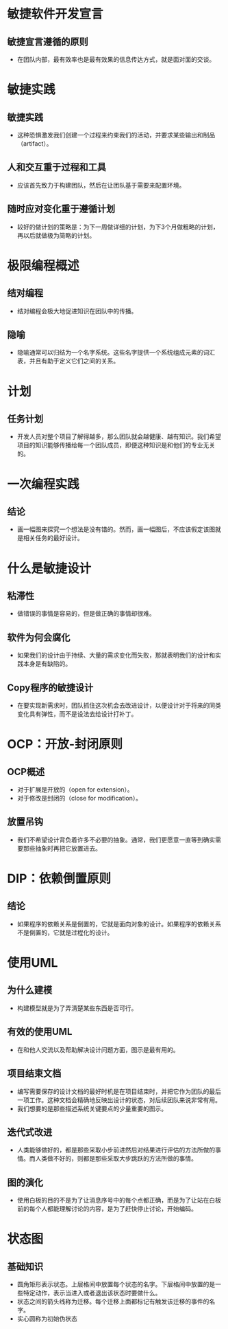 # 敏捷软件开发宣言

## 敏捷宣言遵循的原则
* 在团队内部，最有效率也是最有效果的信息传达方式，就是面对面的交谈。

# 敏捷实践

## 敏捷实践
* 这种恐惧激发我们创建一个过程来约束我们的活动，并要求某些输出和制品（artifact）。

## 人和交互重于过程和工具
* 应该首先致力于构建团队，然后在让团队基于需要来配置环境。

## 随时应对变化重于遵循计划
* 较好的做计划的策略是：为下一周做详细的计划，为下3个月做粗略的计划，再以后就做极为简略的计划。

# 极限编程概述

## 结对编程
* 结对编程会极大地促进知识在团队中的传播。

## 隐喻
* 隐喻通常可以归结为一个名字系统。这些名字提供一个系统组成元素的词汇表，并且有助于定义它们之间的关系。

# 计划

## 任务计划
* 开发人员对整个项目了解得越多，那么团队就会越健康、越有知识。我们希望项目的知识能够传播给每一个团队成员，即便这种知识是和他们的专业无关的。

# 一次编程实践

## 结论
* 画一幅图来探究一个想法是没有错的。然而，画一幅图后，不应该假定该图就是相关任务的最好设计。

# 什么是敏捷设计

## 粘滞性
* 做错误的事情是容易的，但是做正确的事情却很难。

## 软件为何会腐化
* 如果我们的设计由于持续、大量的需求变化而失败，那就表明我们的设计和实践本身是有缺陷的。

## Copy程序的敏捷设计
* 在要实现新需求时，团队抓住这次机会去改进设计，以便设计对于将来的同类变化具有弹性，而不是设法去给设计打补丁。

# OCP：开放-封闭原则

## OCP概述
* 对于扩展是开放的（open for extension）。
* 对于修改是封闭的（close for modification）。

## 放置吊钩
* 我们不希望设计背负着许多不必要的抽象。通常，我们更愿意一直等到确实需要那些抽象时再把它放置进去。

# DIP：依赖倒置原则

## 结论
* 如果程序的依赖关系是倒置的，它就是面向对象的设计。如果程序的依赖关系不是倒置的，它就是过程化的设计。

# 使用UML

## 为什么建模
* 构建模型就是为了弄清楚某些东西是否可行。

## 有效的使用UML
* 在和他人交流以及帮助解决设计问题方面，图示是最有用的。

## 项目结束文档
* 编写需要保存的设计文档的最好时机是在项目结束时，并把它作为团队的最后一项工作。这种文档会精确地反映出设计的状态，对后续团队来说非常有用。
* 我们想要的是那些描述系统关键要点的少量重要的图示。

## 迭代式改进
* 人类能够做好的，都是那些采取小步前进然后对结果进行评估的方法所做的事情。而人类做不好的，则都是那些采取大步跳跃的方法所做的事情。

## 图的演化
* 使用白板的目的不是为了让消息序号中的每个点都正确，而是为了让站在白板前的每个人都能理解讨论的内容，是为了赶快停止讨论，开始编码。

# 状态图

## 基础知识
* 圆角矩形表示状态。上层格间中放置每个状态的名字。下层格间中放置的是一些特定动作，表示当进入或者退出该状态时要做什么。
* 状态之间的箭头线称为迁移。每个迁移上面都标记有触发该迁移的事件的名字。
* 实心圆称为初始伪状态
